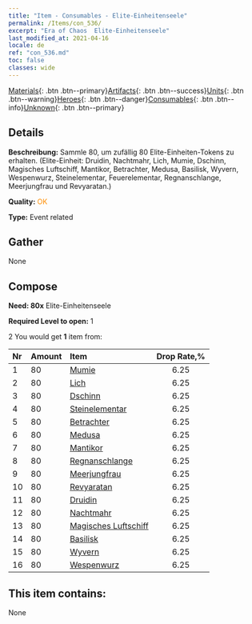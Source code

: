 ```yaml
---
title: "Item - Consumables - Elite-​Einheitenseele"
permalink: /Items/con_536/
excerpt: "Era of Chaos  Elite-​Einheitenseele"
last_modified_at: 2021-04-16
locale: de
ref: "con_536.md"
toc: false
classes: wide
---
```

 [Materials](/de/Items/){: .btn .btn--primary}[Artifacts](/de/Items/Artifacts/){: .btn .btn--success}[Units](/de/Items/Units/){: .btn .btn--warning}[Heroes](/de/Items/Heroes/){: .btn .btn--danger}[Consumables](/de/Items/Consumables/){: .btn .btn--info}[Unknown](/de/Items/Unknown/){: .btn .btn--primary}

## Details
 **Beschreibung:** Sammle 80, um zufällig 80 Elite-Einheiten-Tokens zu erhalten. (Elite-Einheit: Druidin, Nachtmahr, Lich, Mumie, Dschinn, Magisches Luftschiff, Mantikor, Betrachter, Medusa, Basilisk, Wyvern, Wespenwurz, Steinelementar, Feuerelementar, Regnanschlange, Meerjungfrau und Revyaratan.)

 **Quality:** <span style="color: #FF8C00">OK</span>

 **Type:** Event related

## Gather

  None

## Compose

 **Need: 80x** Elite-​Einheitenseele

 **Required Level to open:** 1

 2 You would get **1** item  from:

  | Nr | Amount |     Item    | Drop Rate,% |
  |:---|:-------|:------------|:---------:|
  | 1 | 80 | [Mumie](/de/Items/unt_215/) | 6.25 | 
  | 2 | 80 | [Lich](/de/Items/unt_212/) | 6.25 | 
  | 3 | 80 | [Dschinn](/de/Items/unt_239/) | 6.25 | 
  | 4 | 80 | [Steinelementar](/de/Items/unt_266/) | 6.25 | 
  | 5 | 80 | [Betrachter](/de/Items/unt_246/) | 6.25 | 
  | 6 | 80 | [Medusa](/de/Items/unt_247/) | 6.25 | 
  | 7 | 80 | [Mantikor](/de/Items/unt_249/) | 6.25 | 
  | 8 | 80 | [Regnanschlange](/de/Items/unt_276/) | 6.25 | 
  | 9 | 80 | [Meerjungfrau](/de/Items/unt_277/) | 6.25 | 
  | 10 | 80 | [Revyaratan](/de/Items/unt_280/) | 6.25 | 
  | 11 | 80 | [Druidin](/de/Items/unt_206/) | 6.25 | 
  | 12 | 80 | [Nachtmahr](/de/Items/unt_233/) | 6.25 | 
  | 13 | 80 | [Magisches Luftschiff](/de/Items/unt_242/) | 6.25 | 
  | 14 | 80 | [Basilisk](/de/Items/unt_256/) | 6.25 | 
  | 15 | 80 | [Wyvern](/de/Items/unt_258/) | 6.25 | 
  | 16 | 80 | [Wespenwurz](/de/Items/unt_260/) | 6.25 | 


## This item contains:

  None

